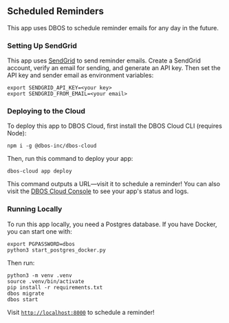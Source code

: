 ## Scheduled Reminders

This app uses DBOS to schedule reminder emails for any day in the future.

### Setting Up SendGrid

This app uses [SendGrid](https://sendgrid.com/en-us) to send reminder emails.
Create a SendGrid account, verify an email for sending, and generate an API key.
Then set the API key and sender email as environment variables:

```shell
export SENDGRID_API_KEY=<your key>
export SENDGRID_FROM_EMAIL=<your email>
```

### Deploying to the Cloud

To deploy this app to DBOS Cloud, first install the DBOS Cloud CLI (requires Node):

```shell
npm i -g @dbos-inc/dbos-cloud
```

Then, run this command to deploy your app:

```shell
dbos-cloud app deploy
```

This command outputs a URL&mdash;visit it to schedule a reminder!
You can also visit the [DBOS Cloud Console](https://console.dbos.dev/) to see your app's status and logs.

### Running Locally

To run this app locally, you need a Postgres database.
If you have Docker, you can start one with:

```shell
export PGPASSWORD=dbos
python3 start_postgres_docker.py
```

Then run:

```shell
python3 -m venv .venv
source .venv/bin/activate
pip install -r requirements.txt
dbos migrate
dbos start
```

Visit [`http://localhost:8000`](http://localhost:8000) to schedule a reminder!
